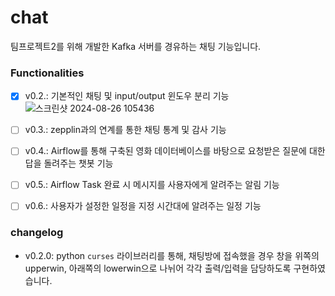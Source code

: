 # chat
팀프로젝트2를 위해 개발한 Kafka 서버를 경유하는 채팅 기능입니다.

### Functionalities
- [x] v0.2.: 기본적인 채팅 및 input/output 윈도우 분리 기능
![스크린샷 2024-08-26 105436](https://github.com/user-attachments/assets/4eee8002-5fd3-4168-91ec-26ae45c9d94a)

- [ ] v0.3.: zepplin과의 연계를 통한 채팅 통계 및 감사 기능
- [ ] v0.4.: Airflow를 통해 구축된 영화 데이터베이스를 바탕으로 요청받은 질문에 대한 답을 돌려주는 챗봇 기능
- [ ] v0.5.: Airflow Task 완료 시 메시지를 사용자에게 알려주는 알림 기능
- [ ] v0.6.: 사용자가 설정한 일정을 지정 시간대에 알려주는 일정 기능 

### changelog
- v0.2.0: python `curses` 라이브러리를 통해, 채팅방에 접속했을 경우 창을 위쪽의 upperwin, 아래쪽의 lowerwin으로 나뉘어 각각 출력/입력을 담당하도록 구현하였습니다.
